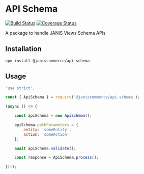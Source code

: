 # API Schema

[![Build Status](https://travis-ci.org/janis-commerce/api-schema.svg?branch=master)](https://travis-ci.org/janis-commerce/api-schema)
[![Coverage Status](https://coveralls.io/repos/github/janis-commerce/api-schema/badge.svg?branch=master)](https://coveralls.io/github/janis-commerce/api-schema?branch=master)

A package to handle JANIS Views Schema APIs

## Installation

```
npm install @janiscommerce/api-schema
```

## Usage

```js
'use strict';

const { ApiSchema } = require('@janiscommerce/api-schema');

(async () => {

	const apiSchema = new ApiSchema();

	apiSchema.pathParameters = {
		entity: 'someEntity',
		action: 'someAction'
	};

	await apiSchema.validate();

	const response = ApiSchema.process();

})();
```